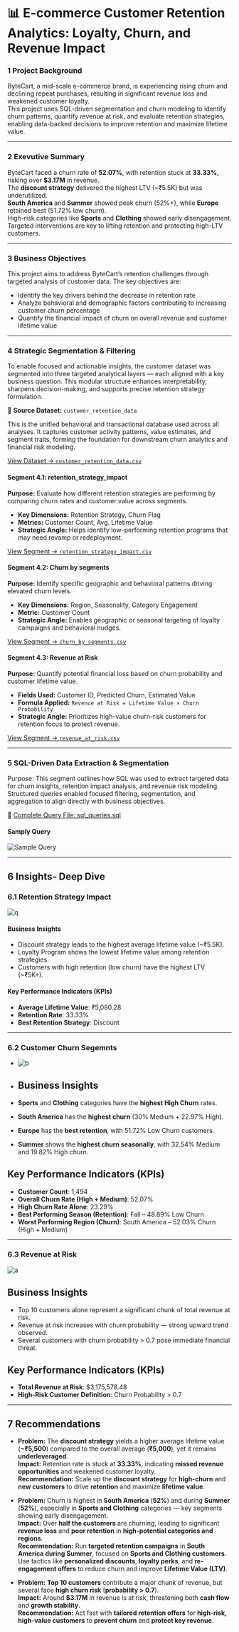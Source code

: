 # 📊 E-commerce Customer Retention Analytics: Loyalty, Churn, and Revenue Impact

### 1️  Project Background 
ByteCart, a mid-scale e-commerce brand, is experiencing rising churn and declining repeat purchases, resulting in significant revenue loss and weakened customer loyalty.  
This project uses SQL-driven segmentation and churn modeling to identify churn patterns, quantify revenue at risk, and evaluate retention strategies, enabling data-backed decisions to improve retention and maximize lifetime value.    
 
---

### 2  Exevutive Summary
ByteCart faced a churn rate of **52.07%**, with retention stuck at **33.33%**, risking over **$3.17M** in revenue.  
The **discount strategy** delivered the highest LTV (~₹5.5K) but was underutilized.  
**South America** and **Summer** showed peak churn (52%+), while **Europe** retained best (51.72% low churn).  
High-risk categories like **Sports** and **Clothing** showed early disengagement.  
Targeted interventions are key to lifting retention and protecting high-LTV customers.

---

### 3️  Business Objectives

This project aims to address ByteCart’s retention challenges through targeted analysis of customer data. The key objectives are:

- Identify the key drivers behind the decrease in retention rate  
- Analyze behavioral and demographic factors contributing to increasing customer churn percentage  
- Quantify the financial impact of churn on overall revenue and customer lifetime value

- ---

### 4 Strategic Segmentation & Filtering

To enable focused and actionable insights, the customer dataset was segmented into three targeted analytical layers — each aligned with a key business question. This modular structure enhances interpretability, sharpens decision-making, and supports precise retention strategy formulation.



🔹 **Source Dataset:** `customer_retention_data`

This is the unified behavioral and transactional database used across all analyses. It captures customer activity patterns, value estimates, and segment traits, forming the foundation for downstream churn analytics and financial risk modeling.

 [View Dataset → `customer_retention_data.csv`](https://github.com/Pranshul-cloud/Ecommerce_Customer_Retention_Analytics/blob/main/01_data/1.1_customer_retention_raw.csv)



####  Segment 4.1: retention_strategy_impact

**Purpose:** Evaluate how different retention strategies are performing by comparing churn rates and customer value across segments.

- **Key Dimensions:** Retention Strategy, Churn Flag  
- **Metrics:** Customer Count, Avg. Lifetime Value  
- **Strategic Angle:** Helps identify low-performing retention programs that may need revamp or redeployment.

 [View Segment → `retention_strategy_impact.csv`](https://github.com/Pranshul-cloud/Ecommerce_Customer_Retention_Analytics/blob/main/01_data/1.2_retention_strategy_impact.csv)



####  Segment 4.2: Churn by segments

**Purpose:** Identify specific geographic and behavioral patterns driving elevated churn levels.

- **Key Dimensions:** Region, Seasonality, Category Engagement  
- **Metric:** Customer Count  
- **Strategic Angle:** Enables geographic or seasonal targeting of loyalty campaigns and behavioral nudges.

 [View Segment → `churn_by_segments.csv`](https://github.com/Pranshul-cloud/Ecommerce_Customer_Retention_Analytics/blob/main/01_data/1.3_churn_by_segments.csv)



####  Segment 4.3: Revenue at Risk

**Purpose:** Quantify potential financial loss based on churn probability and customer lifetime value.

- **Fields Used:** Customer ID, Predicted Churn, Estimated Value  
- **Formula Applied:** `Revenue at Risk = Lifetime Value × Churn Probability`  
- **Strategic Angle:** Prioritizes high-value churn-risk customers for retention focus to protect revenue.

 [View Segment → `revenue_at_risk.csv`](https://github.com/Pranshul-cloud/Ecommerce_Customer_Retention_Analytics/blob/main/01_data/1.4_revenue_at_risk.csv)

---

### 5 SQL-Driven Data Extraction & Segmentation
Purpose: This segment outlines how SQL was used to extract targeted data for churn insights, retention impact analysis, and revenue risk modeling. Structured queries enabled focused filtering, segmentation, and aggregation to align directly with business objectives.

📄 [Complete Query File: sql_queries.sql](https://github.com/Pranshul-cloud/Ecommerce_Customer_Retention_Analytics/blob/main/02_data_extraction_sql/sql_queries)

  #### Samply Query
 ![Sample Query](https://github.com/Pranshul-cloud/Ecommerce_Customer_Retention_Analytics/blob/main/03_visuals/3.1_sql.png)

 ---

 ## 6 Insights- Deep Dive

### 6.1 Retention Strategy Impact
![q](https://github.com/Pranshul-cloud/Ecommerce_Customer_Retention_Analytics/blob/main/03_visuals/3.2_retention_strategy_impact.png)
####  Business Insights

- Discount strategy leads to the highest average lifetime value (~₹5.5K).  
- Loyalty Program shows the lowest lifetime value among retention strategies.  
- Customers with high retention (low churn) have the highest LTV (~₹5K+).

####  Key Performance Indicators (KPIs)

- **Average Lifetime Value**: ₹5,080.28  
- **Retention Rate**: 33.33%  
- **Best Retention Strategy**: Discount

 
---

### 6.2 Customer Churn Segemnts
- ![b](https://github.com/Pranshul-cloud/Ecommerce_Customer_Retention_Analytics/blob/main/03_visuals/3.3_customer_churn_segment.png)
- ##  Business Insights

- **Sports** and **Clothing** categories have the **highest High Churn** rates.   
- **South America** has the **highest churn** (30% Medium + 22.97% High).  
- **Europe** has the **best retention**, with 51.72% Low Churn customers.  
- **Summer** shows the **highest churn seasonally**, with 32.54% Medium and 19.82% High churn.  


##  Key Performance Indicators (KPIs)

- **Customer Count**: 1,494  
- **Overall Churn Rate (High + Medium)**: 52.07%  
- **High Churn Rate Alone**: 23.29%  
- **Best Performing Season (Retention)**: Fall – 48.89% Low Churn  
- **Worst Performing Region (Churn)**: South America – 52.03% Churn (High + Medium)


---

### 6.3 Revenue at Risk
![a](https://github.com/Pranshul-cloud/Ecommerce_Customer_Retention_Analytics/blob/main/03_visuals/3.4_revenue_at_risk.png)
##  Business Insights

- Top 10 customers alone represent a significant chunk of total revenue at risk.  
- Revenue at risk increases with churn probability — strong upward trend observed.  
- Several customers with churn probability > 0.7 pose immediate financial threat.  


##  Key Performance Indicators (KPIs)

- **Total Revenue at Risk**: $3,175,578.48  
- **High-Risk Customer Definition**: Churn Probability > 0.7

---

##  7 Recommendations

- **Problem:** The **discount strategy** yields a higher average lifetime value (**~₹5,500**) compared to the overall average (**₹5,000**), yet it remains **underleveraged**.  
  **Impact:** Retention rate is stuck at **33.33%**, indicating **missed revenue opportunities** and weakened customer loyalty.  
  **Recommendation:** Scale up the **discount strategy** for **high-churn** and **new customers** to drive **retention** and maximize **lifetime value**.

- **Problem:** Churn is highest in **South America** (**52%**) and during **Summer** (**52%**), especially in **Sports and Clothing** categories — key segments showing early disengagement.  
  **Impact:** Over **half the customers** are churning, leading to significant **revenue loss** and **poor retention** in **high-potential categories and regions**.  
  **Recommendation:** Run **targeted retention campaigns** in **South America during Summer**, focused on **Sports and Clothing customers**. Use tactics like **personalized discounts**, **loyalty perks**, and **re-engagement offers** to reduce churn and improve **Lifetime Value (LTV)**.

- **Problem:** **Top 10 customers** contribute a major chunk of revenue, but several face **high churn risk** (**probability > 0.7**).  
  **Impact:** Around **$3.17M** in revenue is at risk, threatening both **cash flow** and **growth stability**.  
  **Recommendation:** Act fast with **tailored retention offers** for **high-risk, high-value customers** to **prevent churn** and **protect key revenue**.

  



